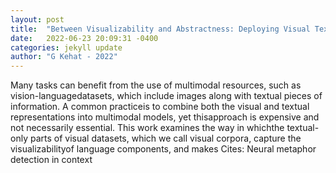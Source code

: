 ```yaml
---
layout: post
title:  "Between Visualizability and Abstractness: Deploying Visual Text to Detect Non-literal Language"
date:   2022-06-23 20:09:31 -0400
categories: jekyll update
author: "G Kehat - 2022"
---
```

Many tasks can benefit from the use of multimodal resources, such as vision-languagedatasets, which include images along with textual pieces of information. A common practiceis to combine both the visual and textual representations into multimodal models, yet thisapproach is expensive and not necessarily essential. This work examines the way in whichthe textual-only parts of visual datasets, which we call visual corpora, capture the visualizabilityof language components, and makes 
Cites: Neural metaphor detection in context